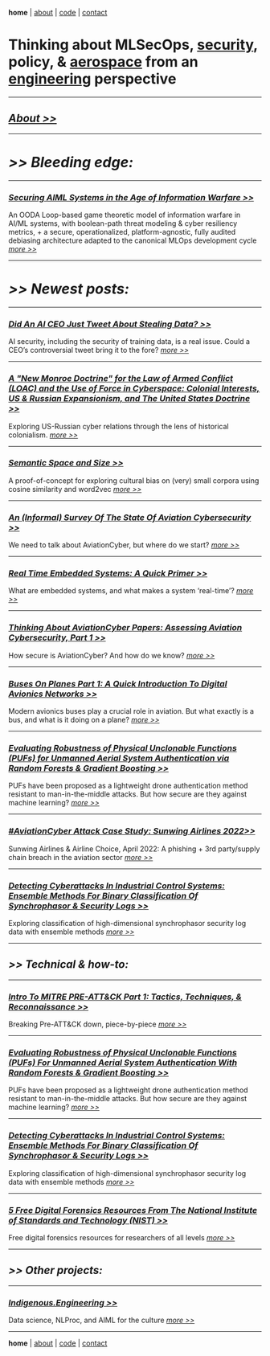 **home** | [about](https://disesdi.github.io/about.html) | <a href="https://github.com/disesdi/" target="_blank" rel="noopener noreferrer">code</a> | [contact](https://disesdi.github.io/contact.html) 

# Thinking about MLSecOps, [security](https://disesdi.github.io/security.html), policy, & [aerospace](https://disesdi.github.io/aviation.html) from an [engineering](https://disesdi.github.io/engineering.html) perspective


-------

## [*About >>*](https://disesdi.github.io/about.html)

-------

# *>> Bleeding edge:*

-------

### *<a href="https://disesdi.github.io/Securing_AIML_Systems_in_IW_Cox.pdf" target="_blank" rel="noopener noreferrer">Securing AIML Systems in the Age of Information Warfare >> </a>* 

An OODA Loop-based game theoretic model of information warfare in AI/ML systems, with boolean-path threat modeling & cyber resiliency metrics, + a secure, operationalized, platform-agnostic, fully audited debiasing architecture adapted to the canonical MLOps development cycle
*<a href="https://disesdi.github.io/Securing_AIML_Systems_in_IW_Cox.pdf" target="_blank" rel="noopener noreferrer">more >> </a>*

-------

# *>> Newest posts:*

-------

### [*Did An AI CEO Just Tweet About Stealing Data? >>*](https://anglesofattack.io/4/data_hacking.html)

AI security, including the security of training data, is a real issue. Could a CEO’s controversial tweet bring it to the fore? [*more >>*](https://anglesofattack.io/4/data_hacking.html)

-------

### [*A "New Monroe Doctrine" for the Law of Armed Conflict (LOAC) and the Use of Force in Cyberspace: Colonial Interests, US & Russian Expansionism, and The United States Doctrine >>*](https://anglesofattack.io/4/new_monroe_cyber_doctrine.html)

Exploring US-Russian cyber relations through the lens of historical colonialism. [*more >>*](https://anglesofattack.io/4/new_monroe_cyber_doctrine.html)

-------

### [*Semantic Space and Size >>*](https://disesdi.github.io/3/semantic_space_and_size.html)

A proof-of-concept for exploring cultural bias on (very) small corpora using cosine similarity and word2vec [*more >>*](https://disesdi.github.io/3/semantic_space_and_size.html)

-------

### [*An (Informal) Survey Of The State Of Aviation Cybersecurity >>*](https://anglesofattack.io/2/survey_of_aviationcyber.html)

We need to talk about AviationCyber, but where do we start? [*more >>*](https://anglesofattack.io/2/survey_of_aviationcyber.html)

-------

### [*Real Time Embedded Systems: A Quick Primer >>*](https://anglesofattack.io/2/real_time_systems.html)

What are embedded systems, and what makes a system ‘real-time’? [*more >>*](https://anglesofattack.io/2/real_time_systems.html)

-------

### [*Thinking About AviationCyber Papers: Assessing Aviation Cybersecurity, Part 1 >>*](https://anglesofattack.io/2/avcyber_assessments_1.html)

How secure is AviationCyber? And how do we know? [*more >>*](https://anglesofattack.io/2/avcyber_assessments_1.html)

-------

### [*Buses On Planes Part 1: A Quick Introduction To Digital Avionics Networks  >>*](https://anglesofattack.io/2/avbuses_1.html)

Modern avionics buses play a crucial role in aviation. But what exactly is a bus, and what is it doing on a plane? [*more >>*](https://anglesofattack.io/2/avbuses_1.html)

-------

### [*Evaluating Robustness of Physical Unclonable Functions (PUFs) for Unmanned Aerial System Authentication via Random Forests & Gradient Boosting >>*](https://disesdi.github.io/1/pufs.html)

PUFs have been proposed as a lightweight drone authentication method resistant to man-in-the-middle attacks. But how secure are they against machine learning? [*more >>*](https://disesdi.github.io/1/pufs.html)

-------

### [*#AviationCyber Attack Case Study: Sunwing Airlines 2022>>*](https://disesdi.github.io/2/sunwing_2022.html)

Sunwing Airlines & Airline Choice, April 2022: A phishing + 3rd party/supply chain breach in the aviation sector [*more >>*](https://disesdi.github.io/2/sunwing_2022.html)

-------

### [*Detecting Cyberattacks In Industrial Control Systems: Ensemble Methods For Binary Classification Of Synchrophasor & Security Logs >>*](https://disesdi.github.io/1/ics_ensemble.html)

Exploring classification of high-dimensional synchrophasor security log data with ensemble methods [*more >>*](https://disesdi.github.io/1/ics_ensemble.html) 

-------

## *>> Technical & how-to:*

-------

### [*Intro To MITRE PRE-ATT&CK Part 1: Tactics, Techniques, & Reconnaissance  >>*](https://anglesofattack.io/2/mitre_pre.html)

Breaking Pre-ATT&CK down, piece-by-piece [*more >>*](https://anglesofattack.io/2/mitre_pre.html)

-------

### [*Evaluating Robustness of Physical Unclonable Functions (PUFs) For Unmanned Aerial System Authentication With Random Forests & Gradient Boosting >>*](https://disesdi.github.io/1/pufs.html)

PUFs have been proposed as a lightweight drone authentication method resistant to man-in-the-middle attacks. But how secure are they against machine learning? [*more >>*](https://disesdi.github.io/pufs.html)

-------

### [*Detecting Cyberattacks In Industrial Control Systems: Ensemble Methods For Binary Classification Of Synchrophasor & Security Logs >>*](https://disesdi.github.io/1/ics_ensemble.html)

Exploring classification of high-dimensional synchrophasor security log data with ensemble methods [*more >>*](https://disesdi.github.io/ics_ensemble.html)

-------

### [*5 Free Digital Forensics Resources From The National Institute of Standards and Technology (NIST) >>*](https://anglesofattack.io/2/nist_forensics.html)

Free digital forensics resources for researchers of all levels [*more >>*](https://anglesofattack.io/2/nist_forensics.html)

-------

## *>> Other projects:*

-------

### *<a href="https://indigenous.engineering/" target="_blank" rel="noopener noreferrer">Indigenous.Engineering >> </a>*

Data science, NLProc, and AIML for the culture *<a href="https://indigenous.engineering/" target="_blank" rel="noopener noreferrer">more >> </a>*

-------

**home** | [about](https://disesdi.github.io/about.html) | <a href="https://github.com/disesdi/" target="_blank" rel="noopener noreferrer">code</a> | [contact](https://disesdi.github.io/contact.html) 

